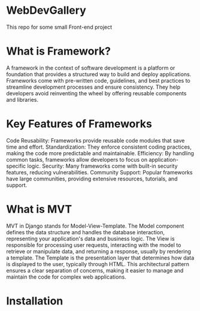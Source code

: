 # WebDevGallery
This repo for some small Front-end project 
# What is Framework?

A framework in the context of software development is a platform or foundation that provides a structured way to build and deploy applications. Frameworks come with pre-written code, guidelines, and best practices to streamline development processes and ensure consistency. They help developers avoid reinventing the wheel by offering reusable components and libraries.

# Key Features of Frameworks
Code Reusability: Frameworks provide reusable code modules that save time and effort.
Standardization: They enforce consistent coding practices, making the code more predictable and maintainable.
Efficiency: By handling common tasks, frameworks allow developers to focus on application-specific logic.
Security: Many frameworks come with built-in security features, reducing vulnerabilities.
Community Support: Popular frameworks have large communities, providing extensive resources, tutorials, and support.

# What is MVT

MVT in Django stands for Model-View-Template. The Model component defines the data structure and handles the database interaction, representing your application's data and business logic. The View is responsible for processing user requests, interacting with the model to retrieve or manipulate data, and returning a response, usually by rendering a template. The Template is the presentation layer that determines how data is displayed to the user, typically through HTML. This architectural pattern ensures a clear separation of concerns, making it easier to manage and maintain the code for complex web applications.

# Installation  